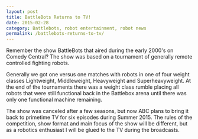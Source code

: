 ```yaml
---
layout: post
title: BattleBots Returns to TV!
date: 2015-02-28
category: Battlebots, robot entertainment, robot news
permalink: /battlebots-returns-to-tv/
---
```


Remember the show BattleBots that aired during the early 2000's on Comedy Central? The show was based on a tournament of generally remote controlled fighting robots.

 Generally we got one versus one matches with robots in one of four weight classes Lightweight, Middleweight, Heavyweight and Superheavyweight. At the end of the tournaments there was a weight class rumble placing all robots that were still functional back in the Battlebox arena until there was only one functional machine remaining.

  The show was canceled after a few seasons, but now ABC plans to bring it back to primetime TV for six episodes during Summer 2015. The rules of the competition, show format and main focus of the show will be different, but as a robotics enthusiast I will be glued to the TV during the broadcasts.
